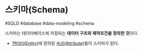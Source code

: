# 스키마(Schema)

#SQLD  #database #data-modeling #schema

스키마는 데이터베이스에 저장되는 **데이터 구조와 제약조건을 정의한 것**이다.

- [엔터티(Entity)](엔터티(Entity).md)에 정의된 [속성(Attribute)](속성(Attribute).md)들이 스키마가 된다.


